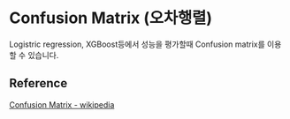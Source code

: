 # Confusion Matrix (오차행렬)

Logistric regression, XGBoost등에서 성능을 평가할때 Confusion matrix를 이용할 수 있습니다. 

## Reference

[Confusion Matrix - wikipedia](https://en.wikipedia.org/wiki/Confusion_matrix)

